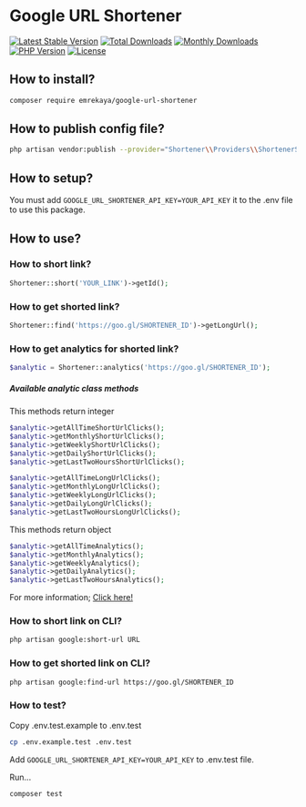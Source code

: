 # Google URL Shortener

[![Latest Stable Version](https://img.shields.io/packagist/v/emrekaya/google-url-shortener.svg)](https://packagist.org/packages/emrekaya/google-url-shortener)
[![Total Downloads](https://img.shields.io/packagist/dt/emrekaya/google-url-shortener.svg)](https://packagist.org/packages/emrekaya/google-url-shortener)
[![Monthly Downloads](https://img.shields.io/packagist/dm/emrekaya/google-url-shortener.svg)](https://packagist.org/packages/emrekaya/google-url-shortener)
[![PHP Version](https://img.shields.io/packagist/php-v/emrekaya/google-url-shortener.svg)](https://packagist.org/packages/emrekaya/google-url-shortener)
[![License](https://img.shields.io/packagist/l/emrekaya/google-url-shortener.svg)](https://packagist.org/packages/emrekaya/google-url-shortener)

## How to install?

```bash
composer require emrekaya/google-url-shortener
```

## How to publish config file?

```bash
php artisan vendor:publish --provider="Shortener\\Providers\\ShortenerServiceProvider" --tag="config"
```

## How to setup?

You must add ``GOOGLE_URL_SHORTENER_API_KEY=YOUR_API_KEY`` it to the .env file to use this package.

## How to use?

### How to short link?

```php
Shortener::short('YOUR_LINK')->getId();
```

### How to get shorted link?
```php
Shortener::find('https://goo.gl/SHORTENER_ID')->getLongUrl();
```

### How to get analytics for shorted link?
```php
$analytic = Shortener::analytics('https://goo.gl/SHORTENER_ID');
```

##### Available analytic class methods

This methods return integer

```php
$analytic->getAllTimeShortUrlClicks();
$analytic->getMonthlyShortUrlClicks();
$analytic->getWeeklyShortUrlClicks();
$analytic->getDailyShortUrlClicks();
$analytic->getLastTwoHoursShortUrlClicks();

$analytic->getAllTimeLongUrlClicks();
$analytic->getMonthlyLongUrlClicks();
$analytic->getWeeklyLongUrlClicks();
$analytic->getDailyLongUrlClicks();
$analytic->getLastTwoHoursLongUrlClicks();
```

This methods return object

```php
$analytic->getAllTimeAnalytics();
$analytic->getMonthlyAnalytics();
$analytic->getWeeklyAnalytics();
$analytic->getDailyAnalytics();
$analytic->getLastTwoHoursAnalytics();
```

For more information; [Click here!](https://developers.google.com/url-shortener/v1/getting_started#url_analytics)

### How to short link on CLI?
```bash
php artisan google:short-url URL
```

### How to get shorted link on CLI?
```bash
php artisan google:find-url https://goo.gl/SHORTENER_ID
```

### How to test?

Copy .env.test.example to .env.test

```bash
cp .env.example.test .env.test
```

Add ``GOOGLE_URL_SHORTENER_API_KEY=YOUR_API_KEY`` to .env.test file.

Run...
```bash
composer test
```
